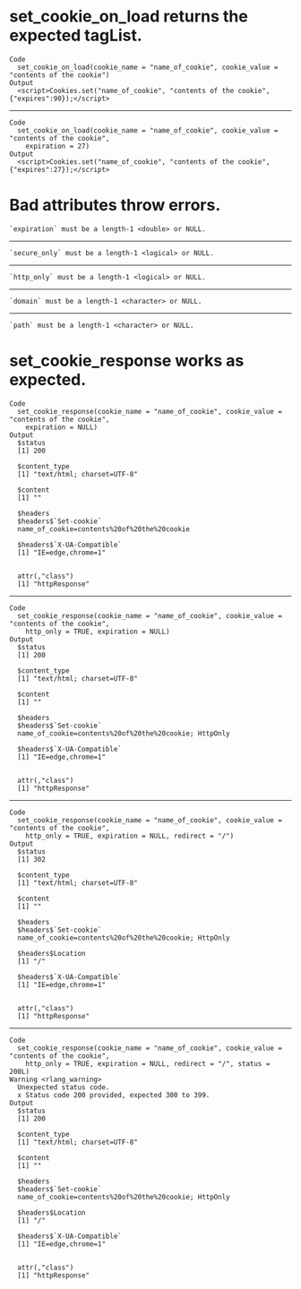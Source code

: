 # set_cookie_on_load returns the expected tagList.

    Code
      set_cookie_on_load(cookie_name = "name_of_cookie", cookie_value = "contents of the cookie")
    Output
      <script>Cookies.set("name_of_cookie", "contents of the cookie", {"expires":90});</script>

---

    Code
      set_cookie_on_load(cookie_name = "name_of_cookie", cookie_value = "contents of the cookie",
        expiration = 27)
    Output
      <script>Cookies.set("name_of_cookie", "contents of the cookie", {"expires":27});</script>

# Bad attributes throw errors.

    `expiration` must be a length-1 <double> or NULL.

---

    `secure_only` must be a length-1 <logical> or NULL.

---

    `http_only` must be a length-1 <logical> or NULL.

---

    `domain` must be a length-1 <character> or NULL.

---

    `path` must be a length-1 <character> or NULL.

# set_cookie_response works as expected.

    Code
      set_cookie_response(cookie_name = "name_of_cookie", cookie_value = "contents of the cookie",
        expiration = NULL)
    Output
      $status
      [1] 200
      
      $content_type
      [1] "text/html; charset=UTF-8"
      
      $content
      [1] ""
      
      $headers
      $headers$`Set-cookie`
      name_of_cookie=contents%20of%20the%20cookie
      
      $headers$`X-UA-Compatible`
      [1] "IE=edge,chrome=1"
      
      
      attr(,"class")
      [1] "httpResponse"

---

    Code
      set_cookie_response(cookie_name = "name_of_cookie", cookie_value = "contents of the cookie",
        http_only = TRUE, expiration = NULL)
    Output
      $status
      [1] 200
      
      $content_type
      [1] "text/html; charset=UTF-8"
      
      $content
      [1] ""
      
      $headers
      $headers$`Set-cookie`
      name_of_cookie=contents%20of%20the%20cookie; HttpOnly
      
      $headers$`X-UA-Compatible`
      [1] "IE=edge,chrome=1"
      
      
      attr(,"class")
      [1] "httpResponse"

---

    Code
      set_cookie_response(cookie_name = "name_of_cookie", cookie_value = "contents of the cookie",
        http_only = TRUE, expiration = NULL, redirect = "/")
    Output
      $status
      [1] 302
      
      $content_type
      [1] "text/html; charset=UTF-8"
      
      $content
      [1] ""
      
      $headers
      $headers$`Set-cookie`
      name_of_cookie=contents%20of%20the%20cookie; HttpOnly
      
      $headers$Location
      [1] "/"
      
      $headers$`X-UA-Compatible`
      [1] "IE=edge,chrome=1"
      
      
      attr(,"class")
      [1] "httpResponse"

---

    Code
      set_cookie_response(cookie_name = "name_of_cookie", cookie_value = "contents of the cookie",
        http_only = TRUE, expiration = NULL, redirect = "/", status = 200L)
    Warning <rlang_warning>
      Unexpected status code.
      x Status code 200 provided, expected 300 to 399.
    Output
      $status
      [1] 200
      
      $content_type
      [1] "text/html; charset=UTF-8"
      
      $content
      [1] ""
      
      $headers
      $headers$`Set-cookie`
      name_of_cookie=contents%20of%20the%20cookie; HttpOnly
      
      $headers$Location
      [1] "/"
      
      $headers$`X-UA-Compatible`
      [1] "IE=edge,chrome=1"
      
      
      attr(,"class")
      [1] "httpResponse"

